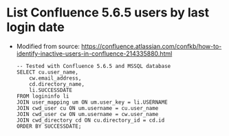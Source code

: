 # List Confluence 5.6.5 users by last login date
* Modified from source: https://confluence.atlassian.com/confkb/how-to-identify-inactive-users-in-confluence-214335880.html
    ~~~
    -- Tested with Confluence 5.6.5 and MSSQL database
    SELECT cu.user_name,
        cw.email_address,
        cd.directory_name,
        li.SUCCESSDATE
    FROM logininfo li
    JOIN user_mapping um ON um.user_key = li.USERNAME
    JOIN cwd_user cu ON um.username = cu.user_name
    JOIN cwd_user cw ON um.username = cw.user_name
    JOIN cwd_directory cd ON cu.directory_id = cd.id
    ORDER BY SUCCESSDATE;
    ~~~
